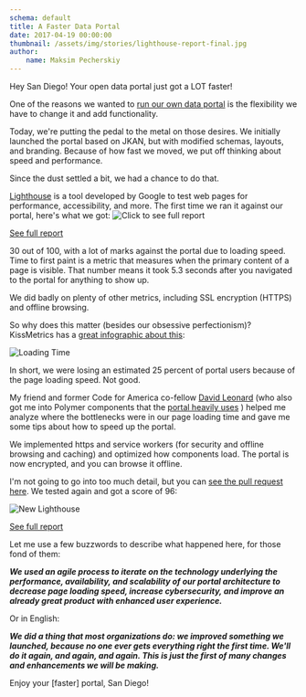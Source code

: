 ```yaml
---
schema: default
title: A Faster Data Portal
date: 2017-04-19 00:00:00
thumbnail: /assets/img/stories/lighthouse-report-final.jpg
author:
    name: Maksim Pecherskiy
---
```


Hey San Diego!  Your open data portal just got a LOT faster!

One of the reasons we wanted to [run our own data portal](https://data.sandiego.gov/stories/portal-refresh) is the flexibility we have to change it and add functionality.


Today, we're putting the pedal to the metal on those desires.  We initially launched the portal based on JKAN,  but with modified schemas, layouts, and branding.  Because of how fast we moved, we put off thinking about speed and performance.

Since the dust settled a bit, we had a chance to do that.


<!--more-->

[Lighthouse](https://developers.google.com/web/tools/lighthouse/) is a tool developed by Google to test web pages for performance, accessibility, and more.  The first time we ran it against our portal, here's what we got:
![Click to see full report](/assets/img/stories/lighthouse-previous.jpg)

[See full report](http://theia.datasd.org.s3.amazonaws.com/data.sandiego.gov_2017-03-02_19-26-42.html)

30 out of 100, with a lot of marks against the portal due to loading speed.  Time to first paint is a metric that measures when the primary content of a page is visible. That number means it took 5.3 seconds after you navigated to the portal for anything to show up.

We did badly on plenty of other metrics, including SSL encryption (HTTPS) and offline browsing.

So why does this matter (besides our obsessive perfectionism)?  KissMetrics has a [great infographic about this](https://blog.kissmetrics.com/loading-time/?wide=1):

![Loading Time](/assets/img/stories/kissmetrics-loading.jpg)

In short, we were losing an estimated 25 percent of portal users because of the page loading speed.  Not good.

My friend and former Code for America co-fellow [David Leonard](http://twitter.com/davidleonardii) (who also got me into Polymer components that the [portal heavily uses](https://data.sandiego.gov/stories/portal-refresh) ) helped me analyze where the bottlenecks were in our page loading time and gave me some tips about how to speed up the portal.

We implemented https and service workers (for security and offline browsing and caching) and optimized how components load. The portal is now encrypted, and you can browse it offline.

I'm not going to go into too much detail, but you can [see the pull request here](https://github.com/cityofsandiego/seaboard/pull/140).  We tested again and got a score of 96:

![New Lighthouse](http://take.ms/hdEyV)

[See full report](http://theia.datasd.org.s3.amazonaws.com/data.sandiego.gov_2017-04-12_18-17-58.html)

Let me use a few buzzwords to describe what happened here, for those fond of them:

***We used an agile process to iterate on the technology underlying the performance, availability, and scalability of our portal architecture to decrease page loading speed, increase cybersecurity, and improve an already great product with enhanced user experience.***

Or in English:


***We did a thing that most organizations do: we improved something we launched, because no one ever gets everything right the first time.  We'll do it again, and again, and again. This is just the first of many changes and enhancements we will be making.***

Enjoy your [faster] portal, San Diego!
